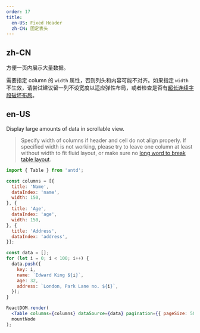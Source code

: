 ```yaml
---
order: 17
title:
  en-US: Fixed Header
  zh-CN: 固定表头
---
```


## zh-CN

方便一页内展示大量数据。

需要指定 column 的 `width` 属性，否则列头和内容可能不对齐。如果指定 `width` 不生效，请尝试建议留一列不设宽度以适应弹性布局，或者检查是否有[超长连续字段破坏布局](https://github.com/infini-design/infini-design/issues/13825#issuecomment-449889241)。

## en-US

Display large amounts of data in scrollable view.

> Specify width of columns if header and cell do not align properly. If specified width is not working, please try to leave one column at least without width to fit fluid layout, or make sure no [long word to break table layout](https://github.com/infini-design/infini-design/issues/13825#issuecomment-449889241).

````jsx
import { Table } from 'antd';

const columns = [{
  title: 'Name',
  dataIndex: 'name',
  width: 150,
}, {
  title: 'Age',
  dataIndex: 'age',
  width: 150,
}, {
  title: 'Address',
  dataIndex: 'address',
}];

const data = [];
for (let i = 0; i < 100; i++) {
  data.push({
    key: i,
    name: `Edward King ${i}`,
    age: 32,
    address: `London, Park Lane no. ${i}`,
  });
}

ReactDOM.render(
  <Table columns={columns} dataSource={data} pagination={{ pageSize: 50 }} scroll={{ y: 240 }} />,
  mountNode
);
````
